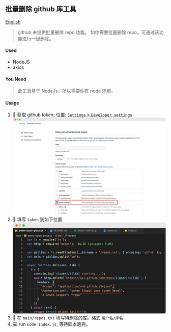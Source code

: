 ## 批量删除 github 库工具

[English](/README_EN.md)

> github 未提供批量删除 repo 功能。 如你需要批量删除 repo，可通过该功能进行一键删除。

#### Used

- NodeJS
- axios

#### You Need

> 此工具基于 NodeJs，所以需要你有 node 环境。

#### Usage

1. 🚀 获取 github token; 位置: [`Settings` > `Developer settings`](https://github.com/settings/tokens/new)
   ![](/snapshots/delete-token.png)
2. 📖 填写 `token` 到如下位置
   ![](/snapshots/token.png)
3. 📖 在 `main/repos.txt` 填写待删除的库。格式 `用户名/库名`
4. 💻 run `node index.js`, 等待脚本跑完。
